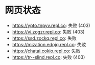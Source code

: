 # 网页状态
- https://ypto.tnpyv.repl.co: 失败 (403)
- https://vi.zogzr.repl.co: 失败 (403)
- https://ssd.zockq.repl.co: 失败
- https://mization.edpjg.repl.co: 失败
- https://chatai.cokio.repl.co: 失败
- https://tr--slind.repl.co: 失败 (403)
